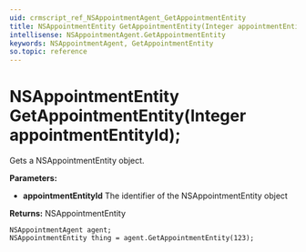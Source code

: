 ```yaml
---
uid: crmscript_ref_NSAppointmentAgent_GetAppointmentEntity
title: NSAppointmentEntity GetAppointmentEntity(Integer appointmentEntityId);
intellisense: NSAppointmentAgent.GetAppointmentEntity
keywords: NSAppointmentAgent, GetAppointmentEntity
so.topic: reference
---
```


# NSAppointmentEntity GetAppointmentEntity(Integer appointmentEntityId);

Gets a NSAppointmentEntity object.

**Parameters:**
 - **appointmentEntityId** The identifier of the NSAppointmentEntity object

**Returns:** NSAppointmentEntity

```crmscript
NSAppointmentAgent agent;
NSAppointmentEntity thing = agent.GetAppointmentEntity(123);
```

